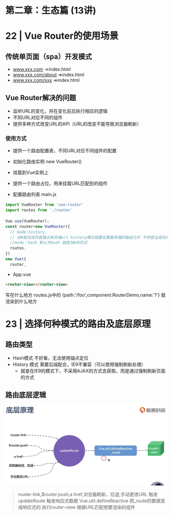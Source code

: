 # 第二章：生态篇 (13讲)


# 22 | Vue Router的使用场景
## 传统单页面（spa）开发模式
- www.xxx.com ->index.html
- www.xxx.com/about =>index.html
- www.xxx.com/xxx =>index.html
## Vue Router解决的问题
- 监听URL的变化，并在变化前后执行相应的逻辑
- 不同URL对应不同的组件
- 提供多种方式改变URL的API（URL的改变不能导致浏览器刷新）
### 使用方式
- 提供一个路由配置表，不同URL对应不同组件的配置
- 初始化路由实例 new VueRouter()
- 挂载到Vue实例上
- 提供一个路由占位，用来挂载URL匹配到的组件

- 配置路由列表 main.js
```js
import VueRouter from 'vue-router'
import routes from './routes'

Vue.use(VueRouter);
const router=new VueRouter({
  // mode:history,
  // 加#就当成页面锚点来存储url history模式就要设置服务端的路由允许 不然就当成访问资源 可能造成404
  //mode：hash 默认为hash 就是加#的形式
  routes,
})
new Vue({
  router,
```
- App.vue 
```html
<router-view></router-view>
```
<router-view></router-view> 写在什么地方 routes.js中的
{path:'/foo',component:RouterDemo,name:'1'} 就渲染到什么地方


# 23 | 选择何种模式的路由及底层原理

## 路由类型
- Hash模式 不好看，无法使用锚点定位
- History 模式 需要后端配合，IE9不兼容（可以使用强制刷新处理）
  - 就是在IE9的模式下，不采用AJAX的方式去获取，而是通过强制刷新页面的方式
## 路由底层逻辑
![路由底层逻辑](./img/1.jpg)
>router-link,$router.push,a href,浏览器刷新、后退,手动更改URL
触发 updateRoute
触发响应式数据 Vue.util.defineReactive 把_route的数据变成响应式的
执行router-view 根据URL匹配想要渲染的组件